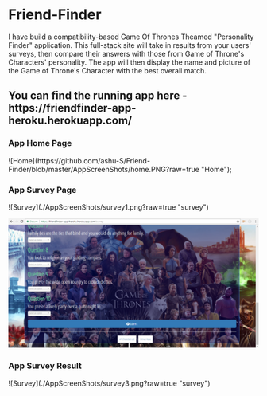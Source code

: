 # Friend-Finder
I have build a compatibility-based Game Of Thrones Theamed "Personality Finder" application. This full-stack site will take in results from your users' surveys, then compare their answers with those from Game of Throne's Characters' personality. The app will then display the name and picture of the Game of Throne's Character with the best overall match.

<H2>You can find the running app here - https://friendfinder-app-heroku.herokuapp.com/ </H2>

<H3> App Home Page </H3>
![Home](https://github.com/ashu-S/Friend-Finder/blob/master/AppScreenShots/home.PNG?raw=true "Home");

<H3> App Survey Page </H3>
![Survey](./AppScreenShots/survey1.png?raw=true "survey")

![Survey](./AppScreenShots/survey2.png?raw=true "survey")

<H3> App Survey Result </H3>
![Survey](./AppScreenShots/survey3.png?raw=true "survey")

